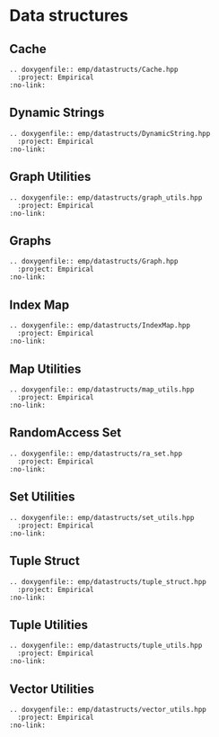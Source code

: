 # Data structures

## Cache

```{eval-rst}
.. doxygenfile:: emp/datastructs/Cache.hpp
  :project: Empirical
:no-link:   
```

## Dynamic Strings

```{eval-rst}
.. doxygenfile:: emp/datastructs/DynamicString.hpp
  :project: Empirical
:no-link:   
```

## Graph Utilities

```{eval-rst}
.. doxygenfile:: emp/datastructs/graph_utils.hpp
  :project: Empirical
:no-link:   
```

## Graphs

```{eval-rst}
.. doxygenfile:: emp/datastructs/Graph.hpp
  :project: Empirical
:no-link:   
```

## Index Map

```{eval-rst}
.. doxygenfile:: emp/datastructs/IndexMap.hpp
  :project: Empirical
:no-link:   
```

## Map Utilities

```{eval-rst}
.. doxygenfile:: emp/datastructs/map_utils.hpp
  :project: Empirical
:no-link:   
```

## RandomAccess Set

```{eval-rst}
.. doxygenfile:: emp/datastructs/ra_set.hpp
  :project: Empirical
:no-link:   
```

## Set Utilities

```{eval-rst}
.. doxygenfile:: emp/datastructs/set_utils.hpp
  :project: Empirical
:no-link:   
```

## Tuple Struct

```{eval-rst}
.. doxygenfile:: emp/datastructs/tuple_struct.hpp
  :project: Empirical
:no-link:   
```

## Tuple Utilities

```{eval-rst}
.. doxygenfile:: emp/datastructs/tuple_utils.hpp
  :project: Empirical
:no-link:   
```

## Vector Utilities

```{eval-rst}
.. doxygenfile:: emp/datastructs/vector_utils.hpp
  :project: Empirical
:no-link:   
```
